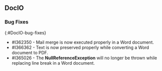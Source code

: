 ## DocIO

### Bug Fixes
{:#DocIO-bug-fixes}

* \#I362350 - Mail merge is now executed properly in a Word document.
* \#I366362 - Text is now preserved properly while converting a Word document to PDF.
* \#I365026 - The **NullReferenceException** will no longer be thrown while replacing line break in a Word document.
